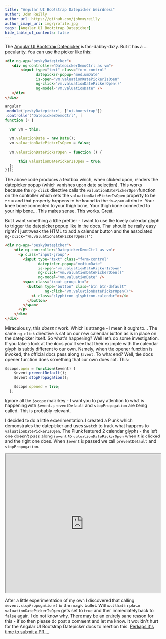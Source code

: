 ```yaml
---
title: "Angular UI Bootstrap Datepicker Weirdness"
author: John Reilly
author_url: https://github.com/johnnyreilly
author_image_url: img/profile.jpg
tags: [Angular UI Bootstrap Datepicker]
hide_table_of_contents: false
---
```

The [Angular UI Bootstrap Datepicker](<https://angular-ui.github.io/bootstrap/#/datepicker>) is fan-dabby-dozy. But it has a ... pecularity. You can use the picker like this:

 ```html
<div ng-app="peskyDatepicker">
    <div ng-controller="DatepickerDemoCtrl as vm">
        <input type="text" class="form-control"
               datepicker-popup="mediumDate"
               is-open="vm.valuationDatePickerIsOpen"
               ng-click="vm.valuationDatePickerOpen()"
               ng-model="vm.valuationDate" />
    </div>
</div>
```

```js
angular
.module('peskyDatepicker', ['ui.bootstrap'])
.controller('DatepickerDemoCtrl', [
function () {
  
  var vm = this;
  
  vm.valuationDate = new Date();
  vm.valuationDatePickerIsOpen = false;
  
  vm.valuationDatePickerOpen = function () {

      this.valuationDatePickerIsOpen = true;
  };
}]);
```

The above code produces a textbox which, when clicked upon, renders the datepicker popup (which vanishes upon date selection). This works because the `ng-click` directive calls the `valuationDatePickerOpen` function on the controller which sets the `valuationDatePickerIsOpen` property to be `true` and that property happens to be bound to the `is-open` attribute. Your knee bone connected to your thigh bone, Your thigh bone connected to your hip bone... This makes sense. This works. Great.

But I want something a little prettier - I want to use the lovely calendar glyph to trigger the datepicker popup like in the docs. That should be really easy right? I just tweak the HTML to add a calendar button and the associated `ng-click="vm.valuationDatePickerOpen()"`:

```html
<div ng-app="peskyDatepicker">
    <div ng-controller="DatepickerDemoCtrl as vm">
      <p class="input-group">
        <input type="text" class="form-control" 
               datepicker-popup="mediumDate" 
               is-open="vm.valuationDatePickerIsOpen" 
               ng-click="vm.valuationDatePickerOpen()" 
               ng-model="vm.valuationDate" />
        <span class="input-group-btn">
          <button type="button" class="btn btn-default" 
                  ng-click="vm.valuationDatePickerOpen()">
            <i class="glyphicon glyphicon-calendar"></i>
          </button>
        </span>
      </p>
    </div>
</div>
```

Miraculously, this *doesn't* work. Which is strange - I mean it ought to... The same `ng-click` directive is sat on our new calendar button as is in place on the datepicker itself. So what's happening? Well let's do some investigation. If you take a look at the docs you'll see that their example with the calendar glyph is subtly different to our own. Namely, when the opener function is invoked, the official docs pass along `$event`. To what end? Well, the docs opener function does something that our own does not. This:

```js
$scope.open = function($event) {
    $event.preventDefault();
    $event.stopPropagation();

    $scope.opened = true;
  };
```

Ignore all the `$scope` malarkey - I want you to pay attention to what is happening with `$event`. `preventDefault` and `stopPropogation` are being called. This is probably relevant.

I decided to do a little experimentation. I created a Plunk which demonstrates the datepicker and uses `$watch` to track what happens to `valuationDatePickerIsOpen`. The Plunk featured 2 calendar glyphs - the left one doesn't pass along `$event` to `valuationDatePickerOpen` when it is clicked and the right one does. When `$event` is passed we call `preventDefault` and `stopPropogation`.

<iframe src="http://embed.plnkr.co/dJyF531w0QRGiAScRf15/preview" width="100%" height="450"></iframe>

After a little experimentation of my own I discovered that calling `$event.stopPropogation()` is the magic bullet. Without that in place `valuationDatePickerIsOpen` gets set to `true` and then immediately back to `false` again. I do not know why. There may be an entirely sane reason for this - if so then please do post a comment and let me know. It wouldn't hurt for the Angular UI Bootstrap Datepicker docs to mention this. [Perhaps it's time to submit a PR....](<https://github.com/angular-ui/bootstrap/issues/3705>)


